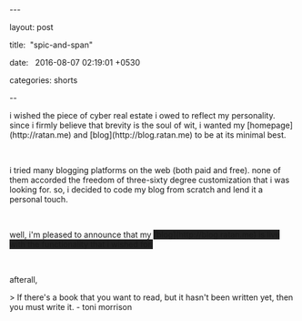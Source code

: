 <p spellcheck="false">---</p>

<p spellcheck="false">layout: post</p>

<p spellcheck="false">title:  "spic-and-span"</p>

<p spellcheck="false">date:   2016-08-07 02:19:01 +0530</p>

<p spellcheck="false">categories: shorts</p>

<p spellcheck="false">--</p>

<p spellcheck="false">i wished the piece of cyber real estate i owed to reflect my personality. since i firmly believe that brevity is the soul of wit, i wanted my [homepage](http://ratan.me) and [blog](http://blog.ratan.me) to be at its minimal best.</p>

<p spellcheck="false"><br></p>

<p spellcheck="false">i tried many blogging platforms on the web (both paid and free). none of them accorded the freedom of three-sixty degree customization that i was looking for. so, i decided to code my blog from scratch and lend it a personal touch.</p>

<p spellcheck="false"><br></p>

<p spellcheck="false">well, i'm pleased to announce that my <span style="background-color: rgb(33, 33, 33);">[blog](http://blog.ratan.me) is live with the functionality that i wished for.</span></p>

<p spellcheck="false"><br></p>

<p spellcheck="false">afterall,</p>

<p spellcheck="false">> If there's a book that you want to read, but it hasn't been written yet, then you must write it. - toni morrison</p>